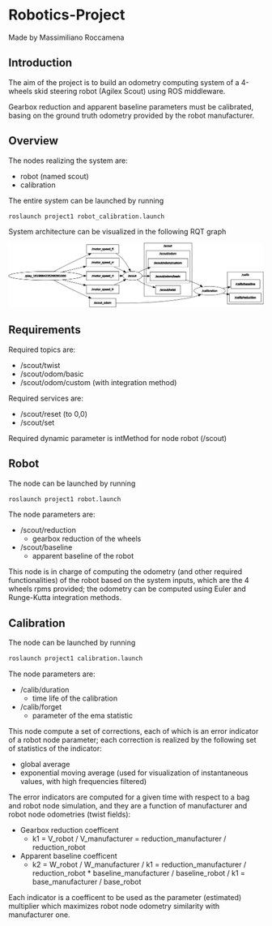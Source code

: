 # Robotics-Project

Made by Massimiliano Roccamena

## Introduction

The aim of the project is to build an odometry computing system of a 4-wheels skid steering robot (Agilex Scout) using ROS middleware.

Gearbox reduction and apparent baseline parameters must be calibrated, basing on the ground truth odometry provided by the robot manufacturer.

## Overview

The nodes realizing the system are:

- robot (named scout)
- calibration

The entire system can be launched by running

```bash
roslaunch project1 robot_calibration.launch
```

System architecture can be visualized in the following RQT graph

![RQT graph](./project1.png)

## Requirements

Required topics are:

- /scout/twist
- /scout/odom/basic
- /scout/odom/custom (with integration method)

Required services are:

- /scout/reset (to 0,0)
- /scout/set

Required dynamic parameter is intMethod for node robot (/scout)

## Robot

The node can be launched by running

```bash
roslaunch project1 robot.launch
```

The node parameters are:

- /scout/reduction
  - gearbox reduction of the wheels
- /scout/baseline
  - apparent baseline of the robot

This node is in charge of computing the odometry (and other required functionalities) of the robot based on the system inputs, which are the 4 wheels rpms provided; the odometry can be computed using Euler and Runge-Kutta integration methods.

## Calibration

The node can be launched by running

```bash
roslaunch project1 calibration.launch
```

The node parameters are:

- /calib/duration
  - time life of the calibration
- /calib/forget
  - parameter of the ema statistic

This node compute a set of corrections, each of which is an error indicator of a robot node parameter; each correction is realized by the following set of statistics of the indicator:

- global average
- exponential moving average (used for visualization of instantaneous values, with high frequencies filtered)

The error indicators are computed for a given time with respect to a bag and robot node simulation, and they are a function of manufacturer and robot node odometries (twist fields):

- Gearbox reduction coefficent
  - k1 = V_robot / V_manufacturer = reduction_manufacturer / reduction_robot
- Apparent baseline coefficent
  - k2 = W_robot / W_manufacturer / k1 = reduction_manufacturer / reduction_robot * baseline_manufacturer / baseline_robot / k1 = base_manufacturer / base_robot

Each indicator is a coefficent to be used as the parameter (estimated) multiplier which maximizes robot node odometry similarity with manufacturer one.
